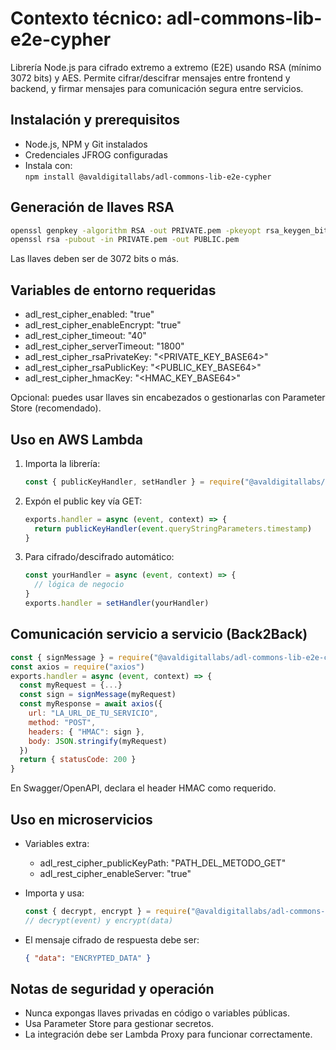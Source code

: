 # Contexto técnico: adl-commons-lib-e2e-cypher

Librería Node.js para cifrado extremo a extremo (E2E) usando RSA (mínimo 3072 bits) y AES. Permite cifrar/descifrar mensajes entre frontend y backend, y firmar mensajes para comunicación segura entre servicios.

## Instalación y prerequisitos

- Node.js, NPM y Git instalados
- Credenciales JFROG configuradas
- Instala con:  
  `npm install @avaldigitallabs/adl-commons-lib-e2e-cypher`

## Generación de llaves RSA

```sh
openssl genpkey -algorithm RSA -out PRIVATE.pem -pkeyopt rsa_keygen_bits:3072
openssl rsa -pubout -in PRIVATE.pem -out PUBLIC.pem
```
Las llaves deben ser de 3072 bits o más.

## Variables de entorno requeridas

- adl_rest_cipher_enabled: "true"
- adl_rest_cipher_enableEncrypt: "true"
- adl_rest_cipher_timeout: "40"
- adl_rest_cipher_serverTimeout: "1800"
- adl_rest_cipher_rsaPrivateKey: "<PRIVATE_KEY_BASE64>"
- adl_rest_cipher_rsaPublicKey: "<PUBLIC_KEY_BASE64>"
- adl_rest_cipher_hmacKey: "<HMAC_KEY_BASE64>"

Opcional: puedes usar llaves sin encabezados o gestionarlas con Parameter Store (recomendado).

## Uso en AWS Lambda

1. Importa la librería:
   ```js
   const { publicKeyHandler, setHandler } = require("@avaldigitallabs/adl-commons-lib-e2e-cypher")
   ```

2. Expón el public key vía GET:
   ```js
   exports.handler = async (event, context) => {
     return publicKeyHandler(event.queryStringParameters.timestamp)
   }
   ```

3. Para cifrado/descifrado automático:
   ```js
   const yourHandler = async (event, context) => {
     // lógica de negocio
   }
   exports.handler = setHandler(yourHandler)
   ```

## Comunicación servicio a servicio (Back2Back)

```js
const { signMessage } = require("@avaldigitallabs/adl-commons-lib-e2e-cypher")
const axios = require("axios")
exports.handler = async (event, context) => {
  const myRequest = {...}
  const sign = signMessage(myRequest)
  const myResponse = await axios({
    url: "LA_URL_DE_TU_SERVICIO",
    method: "POST",
    headers: { "HMAC": sign },
    body: JSON.stringify(myRequest)
  })
  return { statusCode: 200 }
}
```
En Swagger/OpenAPI, declara el header HMAC como requerido.

## Uso en microservicios

- Variables extra:
  - adl_rest_cipher_publicKeyPath: "PATH_DEL_METODO_GET"
  - adl_rest_cipher_enableServer: "true"

- Importa y usa:
  ```js
  const { decrypt, encrypt } = require("@avaldigitallabs/adl-commons-lib-e2e-cypher")
  // decrypt(event) y encrypt(data)
  ```

- El mensaje cifrado de respuesta debe ser:
  ```json
  { "data": "ENCRYPTED_DATA" }
  ```

## Notas de seguridad y operación

- Nunca expongas llaves privadas en código o variables públicas.
- Usa Parameter Store para gestionar secretos.
- La integración debe ser Lambda Proxy para funcionar correctamente.
